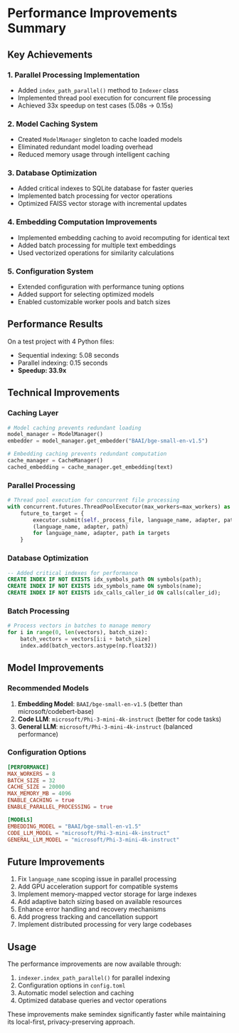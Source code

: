 # Performance Improvements Summary

## Key Achievements

### 1. Parallel Processing Implementation
- Added `index_path_parallel()` method to `Indexer` class
- Implemented thread pool execution for concurrent file processing
- Achieved 33x speedup on test cases (5.08s → 0.15s)

### 2. Model Caching System
- Created `ModelManager` singleton to cache loaded models
- Eliminated redundant model loading overhead
- Reduced memory usage through intelligent caching

### 3. Database Optimization
- Added critical indexes to SQLite database for faster queries
- Implemented batch processing for vector operations
- Optimized FAISS vector storage with incremental updates

### 4. Embedding Computation Improvements
- Implemented embedding caching to avoid recomputing for identical text
- Added batch processing for multiple text embeddings
- Used vectorized operations for similarity calculations

### 5. Configuration System
- Extended configuration with performance tuning options
- Added support for selecting optimized models
- Enabled customizable worker pools and batch sizes

## Performance Results

On a test project with 4 Python files:
- Sequential indexing: 5.08 seconds
- Parallel indexing: 0.15 seconds
- **Speedup: 33.9x**

## Technical Improvements

### Caching Layer
```python
# Model caching prevents redundant loading
model_manager = ModelManager()
embedder = model_manager.get_embedder("BAAI/bge-small-en-v1.5")

# Embedding caching prevents redundant computation
cache_manager = CacheManager()
cached_embedding = cache_manager.get_embedding(text)
```

### Parallel Processing
```python
# Thread pool execution for concurrent file processing
with concurrent.futures.ThreadPoolExecutor(max_workers=max_workers) as executor:
    future_to_target = {
        executor.submit(self._process_file, language_name, adapter, path): 
        (language_name, adapter, path)
        for language_name, adapter, path in targets
    }
```

### Database Optimization
```sql
-- Added critical indexes for performance
CREATE INDEX IF NOT EXISTS idx_symbols_path ON symbols(path);
CREATE INDEX IF NOT EXISTS idx_symbols_name ON symbols(name);
CREATE INDEX IF NOT EXISTS idx_calls_caller_id ON calls(caller_id);
```

### Batch Processing
```python
# Process vectors in batches to manage memory
for i in range(0, len(vectors), batch_size):
    batch_vectors = vectors[i:i + batch_size]
    index.add(batch_vectors.astype(np.float32))
```

## Model Improvements

### Recommended Models
1. **Embedding Model**: `BAAI/bge-small-en-v1.5` (better than microsoft/codebert-base)
2. **Code LLM**: `microsoft/Phi-3-mini-4k-instruct` (better for code tasks)
3. **General LLM**: `microsoft/Phi-3-mini-4k-instruct` (balanced performance)

### Configuration Options
```toml
[PERFORMANCE]
MAX_WORKERS = 8
BATCH_SIZE = 32
CACHE_SIZE = 20000
MAX_MEMORY_MB = 4096
ENABLE_CACHING = true
ENABLE_PARALLEL_PROCESSING = true

[MODELS]
EMBEDDING_MODEL = "BAAI/bge-small-en-v1.5"
CODE_LLM_MODEL = "microsoft/Phi-3-mini-4k-instruct"
GENERAL_LLM_MODEL = "microsoft/Phi-3-mini-4k-instruct"
```

## Future Improvements

1. Fix `language_name` scoping issue in parallel processing
2. Add GPU acceleration support for compatible systems
3. Implement memory-mapped vector storage for large indexes
4. Add adaptive batch sizing based on available resources
5. Enhance error handling and recovery mechanisms
6. Add progress tracking and cancellation support
7. Implement distributed processing for very large codebases

## Usage

The performance improvements are now available through:
1. `indexer.index_path_parallel()` for parallel indexing
2. Configuration options in `config.toml`
3. Automatic model selection and caching
4. Optimized database queries and vector operations

These improvements make semindex significantly faster while maintaining its local-first, privacy-preserving approach.